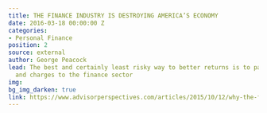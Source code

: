 ```yaml
---
title: THE FINANCE INDUSTRY IS DESTROYING AMERICA’S ECONOMY
date: 2016-03-18 00:00:00 Z
categories:
- Personal Finance
position: 2
source: external
author: George Peacock
lead: The best and certainly least risky way to better returns is to pay less in fees
  and charges to the finance sector
img: 
bg_img_darken: true
link: https://www.advisorperspectives.com/articles/2015/10/12/why-the-finance-industry-is-destroying-america-s-economy
---
```


